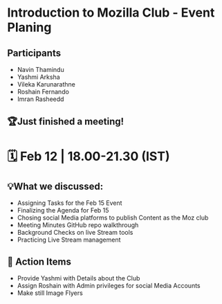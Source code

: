 #  Introduction to Mozilla Club - Event Planing 

## Participants

- Navin Thamindu
- Yashmi Arksha
- Vileka Karunarathne
- Roshain Fernando
- Imran Rasheedd

## 🏆Just finished a meeting!

# 🗓️ Feb 12 | 18.00-21.30 (IST)

## 💡What we discussed:
- Assigning Tasks for the Feb 15 Event
- Finalizing the Agenda for Feb 15
- Chosing social Media platforms to publish Content as the Moz club
- Meeting Minutes GitHub repo walkthrough
- Background Checks on live Stream tools
- Practicing Live Stream management

## 🎯 Action Items
- Provide Yashmi with Details about the Club
- Assign Roshain with Admin privileges for social Media Accounts
- Make still Image Flyers

